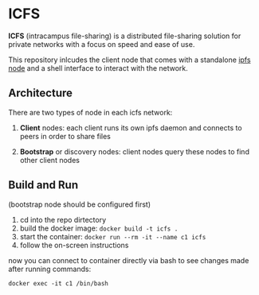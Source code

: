 # ICFS
**ICFS** (intracampus file-sharing) is a distributed file-sharing solution for private networks with a focus on speed and ease of use.

This repository inlcudes the client node that comes with a standalone [ipfs node](https://ipfs.io/) and a shell interface to interact with the network.

## Architecture
There are two types of node in each icfs network:
1. **Client** nodes: each client runs its own ipfs daemon and connects to peers in order to share files

2. **Bootstrap** or discovery nodes: client nodes query these nodes to find other client nodes
## Build and Run
(bootstrap node should be configured first)

1. cd into the repo dirtectory
2. build the docker image: `docker build -t icfs .`
3. start the container: `docker run --rm -it --name c1 icfs`
4. follow the on-screen instructions

now you can connect to container directly via bash to see changes made after running commands: 

`docker exec -it c1 /bin/bash`